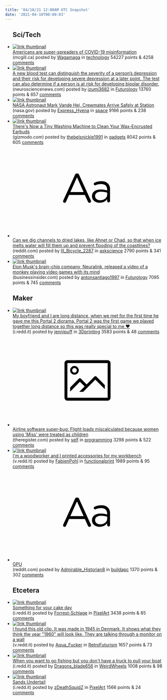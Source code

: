 ```yaml
---
title: '04/10/21 12:00AM UTC Snapshot'
date: '2021-04-10T00:00:03'
---
```

<ul>
<h2>Sci/Tech</h2>

<li><a href='https://www.mcgill.ca/newsroom/channels/news/americans-are-super-spreaders-covid-19-misinformation-330229'><img src='https://b.thumbs.redditmedia.com/A6WoxreK60L_ReZvnGkpdOIMxvUqPj9EcRbGgLg39pQ.jpg' alt='link thumbnail'></a><div><div class='linkTitle'><a href='https://www.mcgill.ca/newsroom/channels/news/americans-are-super-spreaders-covid-19-misinformation-330229'>Americans are super-spreaders of COVID-19 misinformation</a></div>(mcgill.ca) posted by <a href='https://www.reddit.com/user/Wagamaga'>Wagamaga</a> in <a href='https://www.reddit.com/r/technology'>technology</a> 54227 points & 4258 <a href='https://www.reddit.com/r/technology/comments/mnfpxi/americans_are_superspreaders_of_covid19/'>comments</a></div></li>

<li><a href='https://neurosciencenews.com/depression-bipolar-blood-test-18197/'><img src='https://a.thumbs.redditmedia.com/7fwhi4aNm_CONopPrLDSiccBs6jw-H4E4AY9KLpjJL4.jpg' alt='link thumbnail'></a><div><div class='linkTitle'><a href='https://neurosciencenews.com/depression-bipolar-blood-test-18197/'>A new blood test can distinguish the severity of a person’s depression and their risk for developing severe depression at a later point. The test can also determine if a person is at risk for developing bipolar disorder.</a></div>(neurosciencenews.com) posted by <a href='https://www.reddit.com/user/izumi3682'>izumi3682</a> in <a href='https://www.reddit.com/r/Futurology'>Futurology</a> 13760 points & 657 <a href='https://www.reddit.com/r/Futurology/comments/mnbnko/a_new_blood_test_can_distinguish_the_severity_of/'>comments</a></div></li>

<li><a href='https://www.nasa.gov/press-release/nasa-astronaut-mark-vande-hei-crewmates-arrive-safely-at-space-station'><img src='https://a.thumbs.redditmedia.com/R6G6GIqCOTzpa2dVeED0gg9hwvi6UczuXmwkXH47cg4.jpg' alt='link thumbnail'></a><div><div class='linkTitle'><a href='https://www.nasa.gov/press-release/nasa-astronaut-mark-vande-hei-crewmates-arrive-safely-at-space-station'>NASA Astronaut Mark Vande Hei, Crewmates Arrive Safely at Station</a></div>(nasa.gov) posted by <a href='https://www.reddit.com/user/Express_Hyena'>Express_Hyena</a> in <a href='https://www.reddit.com/r/space'>space</a> 9166 points & 238 <a href='https://www.reddit.com/r/space/comments/mnfsb9/nasa_astronaut_mark_vande_hei_crewmates_arrive/'>comments</a></div></li>

<li><a href='https://gizmodo.com/theres-now-a-tiny-washing-machine-to-clean-your-wax-enc-1846645372'><img src='https://b.thumbs.redditmedia.com/SO5LuQzfMHQw2X9e-MW6fCpp_nh5G9Mmo8HRlLwEgNQ.jpg' alt='link thumbnail'></a><div><div class='linkTitle'><a href='https://gizmodo.com/theres-now-a-tiny-washing-machine-to-clean-your-wax-enc-1846645372'>There's Now a Tiny Washing Machine to Clean Your Wax-Encrusted Earbuds</a></div>(gizmodo.com) posted by <a href='https://www.reddit.com/user/thebelsnickle1991'>thebelsnickle1991</a> in <a href='https://www.reddit.com/r/gadgets'>gadgets</a> 8042 points & 605 <a href='https://www.reddit.com/r/gadgets/comments/mna8gp/theres_now_a_tiny_washing_machine_to_clean_your/'>comments</a></div></li>

<li><a href='https://www.reddit.com/r/askscience/comments/mnbwj2/can_we_dig_channels_to_dried_lakes_like_ahnet_or/'><svg version='1.1' viewBox='-34 -12 104 64' preserveAspectRatio='xMidYMid slice' xmlns='http://www.w3.org/2000/svg' xmlns:xlink='http://www.w3.org/1999/xlink'>
    <title>text link thumbnail</title>
    <path d='M12.19,8.84a1.45,1.45,0,0,0-1.4-1h-.12a1.46,1.46,0,0,0-1.42,1L1.14,26.56a1.29,1.29,0,0,0-.14.59,1,1,0,0,0,1,1,1.12,1.12,0,0,0,1.08-.77l2.08-4.65h11l2.08,4.59a1.24,1.24,0,0,0,1.12.83,1.08,1.08,0,0,0,1.08-1.08,1.64,1.64,0,0,0-.14-.57ZM6.08,20.71l4.59-10.22,4.6,10.22Z'>
    </path>
    <path d='M32.24,14.78A6.35,6.35,0,0,0,27.6,13.2a11.36,11.36,0,0,0-4.7,1,1,1,0,0,0-.58.89,1,1,0,0,0,.94.92,1.23,1.23,0,0,0,.39-.08,8.87,8.87,0,0,1,3.72-.81c2.7,0,4.28,1.33,4.28,3.92v.5a15.29,15.29,0,0,0-4.42-.61c-3.64,0-6.14,1.61-6.14,4.64v.05c0,2.95,2.7,4.48,5.37,4.48a6.29,6.29,0,0,0,5.19-2.48V26.9a1,1,0,0,0,1,1,1,1,0,0,0,1-1.06V19A5.71,5.71,0,0,0,32.24,14.78Zm-.56,7.7c0,2.28-2.17,3.89-4.81,3.89-1.94,0-3.61-1.06-3.61-2.86v-.06c0-1.8,1.5-3,4.2-3a15.2,15.2,0,0,1,4.22.61Z'>
    </path>
    </svg></a><div><div class='linkTitle'><a href='https://www.reddit.com/r/askscience/comments/mnbwj2/can_we_dig_channels_to_dried_lakes_like_ahnet_or/'>Can we dig channels to dried lakes, like Ahnet or Chad, so that when ice melts water will fill them up and prevent flooding of the coastlines?</a></div>(reddit.com) posted by <a href='https://www.reddit.com/user/Ill_Bicycle_2287'>Ill_Bicycle_2287</a> in <a href='https://www.reddit.com/r/askscience'>askscience</a> 2790 points & 341 <a href='https://www.reddit.com/r/askscience/comments/mnbwj2/can_we_dig_channels_to_dried_lakes_like_ahnet_or/'>comments</a></div></li>

<li><a href='https://www.businessinsider.com/elon-musk-neuralink-video-monkey-games-pong-brain-chip-2021-4'><img src='https://b.thumbs.redditmedia.com/IUTHqJlbBrGod62PQw9lbBdWb5xqHT4QhwJPNgQOBnI.jpg' alt='link thumbnail'></a><div><div class='linkTitle'><a href='https://www.businessinsider.com/elon-musk-neuralink-video-monkey-games-pong-brain-chip-2021-4'>Elon Musk's brain-chip company, Neuralink, released a video of a monkey playing video games with its mind</a></div>(businessinsider.com) posted by <a href='https://www.reddit.com/user/antonsantiago1997'>antonsantiago1997</a> in <a href='https://www.reddit.com/r/Futurology'>Futurology</a> 7095 points & 745 <a href='https://www.reddit.com/r/Futurology/comments/mnfm5e/elon_musks_brainchip_company_neuralink_released_a/'>comments</a></div></li>

<h2>Maker</h2>

<li><a href='https://i.redd.it/g9d1tqkdy4s61.jpg'><img src='https://b.thumbs.redditmedia.com/gEh9DKrxR-uAcrSKLrJypLXq5RahxHiK6irPAnJebgc.jpg' alt='link thumbnail'></a><div><div class='linkTitle'><a href='https://i.redd.it/g9d1tqkdy4s61.jpg'>My boyfriend and I are long distance, when we met for the first time he gave me this Portal 2 diorama. Portal 2 was the first game we played together long distance so this was really special to me ❤️</a></div>(i.redd.it) posted by <a href='https://www.reddit.com/user/jennipuff'>jennipuff</a> in <a href='https://www.reddit.com/r/3Dprinting'>3Dprinting</a> 3583 points & 48 <a href='https://www.reddit.com/r/3Dprinting/comments/mnffgo/my_boyfriend_and_i_are_long_distance_when_we_met/'>comments</a></div></li>

<li><a href='https://www.theregister.com/2021/04/08/tui_software_mistake/'><svg version='1.1' viewBox='-34 -14 104 64' preserveAspectRatio='xMidYMid meet' xmlns='http://www.w3.org/2000/svg' xmlns:xlink='http://www.w3.org/1999/xlink'>
    <title>link thumbnail</title>
    <path d='M32,4H4A2,2,0,0,0,2,6V30a2,2,0,0,0,2,2H32a2,2,0,0,0,2-2V6A2,2,0,0,0,32,4ZM4,30V6H32V30Z'></path>
    <path d='M8.92,14a3,3,0,1,0-3-3A3,3,0,0,0,8.92,14Zm0-4.6A1.6,1.6,0,1,1,7.33,11,1.6,1.6,0,0,1,8.92,9.41Z'></path>
    <path d='M22.78,15.37l-5.4,5.4-4-4a1,1,0,0,0-1.41,0L5.92,22.9v2.83l6.79-6.79L16,22.18l-3.75,3.75H15l8.45-8.45L30,24V21.18l-5.81-5.81A1,1,0,0,0,22.78,15.37Z'></path>
    </svg></a><div><div class='linkTitle'><a href='https://www.theregister.com/2021/04/08/tui_software_mistake/'>Airline software super-bug: Flight loads miscalculated because women using 'Miss' were treated as children</a></div>(theregister.com) posted by <a href='https://www.reddit.com/user/self'>self</a> in <a href='https://www.reddit.com/r/programming'>programming</a> 3298 points & 522 <a href='https://www.reddit.com/r/programming/comments/mnhjnz/airline_software_superbug_flight_loads/'>comments</a></div></li>

<li><a href='https://v.redd.it/oe6bt6i2e6s61'><img src='https://b.thumbs.redditmedia.com/eoJWQTME1YKCNLAVBfN6dWOdIjbDd-zsijvSziJ0bTk.jpg' alt='link thumbnail'></a><div><div class='linkTitle'><a href='https://v.redd.it/oe6bt6i2e6s61'>I'm a woodworker and I printed accessories for my workbench</a></div>(v.redd.it) posted by <a href='https://www.reddit.com/user/FabienPohl'>FabienPohl</a> in <a href='https://www.reddit.com/r/functionalprint'>functionalprint</a> 1989 points & 95 <a href='https://www.reddit.com/r/functionalprint/comments/mnl8sp/im_a_woodworker_and_i_printed_accessories_for_my/'>comments</a></div></li>

<li><a href='https://www.reddit.com/r/buildapc/comments/mn8ige/gpu/'><svg version='1.1' viewBox='-34 -12 104 64' preserveAspectRatio='xMidYMid slice' xmlns='http://www.w3.org/2000/svg' xmlns:xlink='http://www.w3.org/1999/xlink'>
    <title>text link thumbnail</title>
    <path d='M12.19,8.84a1.45,1.45,0,0,0-1.4-1h-.12a1.46,1.46,0,0,0-1.42,1L1.14,26.56a1.29,1.29,0,0,0-.14.59,1,1,0,0,0,1,1,1.12,1.12,0,0,0,1.08-.77l2.08-4.65h11l2.08,4.59a1.24,1.24,0,0,0,1.12.83,1.08,1.08,0,0,0,1.08-1.08,1.64,1.64,0,0,0-.14-.57ZM6.08,20.71l4.59-10.22,4.6,10.22Z'>
    </path>
    <path d='M32.24,14.78A6.35,6.35,0,0,0,27.6,13.2a11.36,11.36,0,0,0-4.7,1,1,1,0,0,0-.58.89,1,1,0,0,0,.94.92,1.23,1.23,0,0,0,.39-.08,8.87,8.87,0,0,1,3.72-.81c2.7,0,4.28,1.33,4.28,3.92v.5a15.29,15.29,0,0,0-4.42-.61c-3.64,0-6.14,1.61-6.14,4.64v.05c0,2.95,2.7,4.48,5.37,4.48a6.29,6.29,0,0,0,5.19-2.48V26.9a1,1,0,0,0,1,1,1,1,0,0,0,1-1.06V19A5.71,5.71,0,0,0,32.24,14.78Zm-.56,7.7c0,2.28-2.17,3.89-4.81,3.89-1.94,0-3.61-1.06-3.61-2.86v-.06c0-1.8,1.5-3,4.2-3a15.2,15.2,0,0,1,4.22.61Z'>
    </path>
    </svg></a><div><div class='linkTitle'><a href='https://www.reddit.com/r/buildapc/comments/mn8ige/gpu/'>GPU</a></div>(reddit.com) posted by <a href='https://www.reddit.com/user/Admirable_Historian8'>Admirable_Historian8</a> in <a href='https://www.reddit.com/r/buildapc'>buildapc</a> 1370 points & 302 <a href='https://www.reddit.com/r/buildapc/comments/mn8ige/gpu/'>comments</a></div></li>

<h2>Etcetera</h2>

<li><a href='https://i.redd.it/6bc5ow2ga4s61.gif'><img src='https://b.thumbs.redditmedia.com/Hg2cWq6VKBVx80yKcfH6EzplQfT6fuCDDwe5KGn89pw.jpg' alt='link thumbnail'></a><div><div class='linkTitle'><a href='https://i.redd.it/6bc5ow2ga4s61.gif'>Something for your cake day</a></div>(i.redd.it) posted by <a href='https://www.reddit.com/user/Forrest-Schlage'>Forrest-Schlage</a> in <a href='https://www.reddit.com/r/PixelArt'>PixelArt</a> 3438 points & 85 <a href='https://www.reddit.com/r/PixelArt/comments/mndjsp/something_for_your_cake_day/'>comments</a></div></li>

<li><a href='https://v.redd.it/6ygbk3zbb5s61'><img src='https://a.thumbs.redditmedia.com/cZeUvZJ_NWjMPSWN_hOPvp0yJItqhblzBRjemh5W518.jpg' alt='link thumbnail'></a><div><div class='linkTitle'><a href='https://v.redd.it/6ygbk3zbb5s61'>I found this old clip. It was made in 1945 in Denmark. It shows what they think the year "1960" will look like. They are talking through a monitor on a wall</a></div>(v.redd.it) posted by <a href='https://www.reddit.com/user/Aqua_Fucker'>Aqua_Fucker</a> in <a href='https://www.reddit.com/r/RetroFuturism'>RetroFuturism</a> 1657 points & 73 <a href='https://www.reddit.com/r/RetroFuturism/comments/mngrx9/i_found_this_old_clip_it_was_made_in_1945_in/'>comments</a></div></li>

<li><a href='https://i.redd.it/4k7g3lxso1s61.jpg'><img src='https://b.thumbs.redditmedia.com/6gZIk1nv4uzC0kgVPf_WSeKMvoneod_hMGP21qtiIbY.jpg' alt='link thumbnail'></a><div><div class='linkTitle'><a href='https://i.redd.it/4k7g3lxso1s61.jpg'>When you want to go fishing but you don't have a truck to pull your boat</a></div>(i.redd.it) posted by <a href='https://www.reddit.com/user/Dragons_blade656'>Dragons_blade656</a> in <a href='https://www.reddit.com/r/WeirdWheels'>WeirdWheels</a> 1008 points & 98 <a href='https://www.reddit.com/r/WeirdWheels/comments/mn5th2/when_you_want_to_go_fishing_but_you_dont_have_a/'>comments</a></div></li>

<li><a href='https://i.redd.it/iouwefx5q3s61.png'><img src='https://b.thumbs.redditmedia.com/D3QYx-qMVMD4k2odkzkMEB4awRPaAbYEp6ReW-I2o9M.jpg' alt='link thumbnail'></a><div><div class='linkTitle'><a href='https://i.redd.it/iouwefx5q3s61.png'>Sands Undertail</a></div>(i.redd.it) posted by <a href='https://www.reddit.com/user/zDeathSquidZ'>zDeathSquidZ</a> in <a href='https://www.reddit.com/r/PixelArt'>PixelArt</a> 1566 points & 24 <a href='https://www.reddit.com/r/PixelArt/comments/mnc5jn/sands_undertail/'>comments</a></div></li>

</ul>

